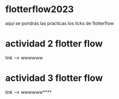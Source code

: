 # flotterflow2023
aqui se pondras las practicas los licks de flotterflow

# actividad 2 flotter flow
link --> wwwwww

# actividad 3 flotter flow
link --> wwwwww****
